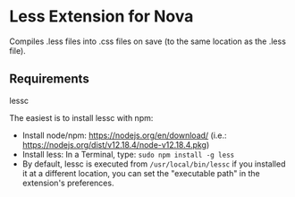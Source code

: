 # Less Extension for Nova
Compiles .less files into .css files on save (to the same location as the .less file).

## Requirements
lessc

The easiest is to install lessc with npm:

- Install node/npm: https://nodejs.org/en/download/ (i.e.: https://nodejs.org/dist/v12.18.4/node-v12.18.4.pkg)
- Install less: In a Terminal, type: `sudo npm install -g less`
- By default, lessc is executed from `/usr/local/bin/lessc` if you installed it at a different location, you can set the "executable path" in the extension's preferences.